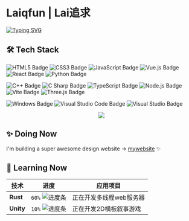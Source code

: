# Laiqfun | Lai追求
[![Typing SVG](https://readme-typing-svg.demolab.com?font=Fira+Code&pause=1000&color=FFC64D&width=435&lines=A+boy+who+wants+to+create+something+special+😎)](https://git.io/typing-svg)

## 🛠️ Tech Stack  
![HTML5 Badge](https://img.shields.io/badge/HTML5-E34F26?logo=html5&logoColor=fff&style=flat)
![CSS3 Badge](https://img.shields.io/badge/CSS3-1572B6?logo=css3&logoColor=fff&style=flat)
![JavaScript Badge](https://img.shields.io/badge/JavaScript-F7DF1E?logo=javascript&logoColor=000&style=flat)
![Vue.js Badge](https://img.shields.io/badge/Vue.js-4FC08D?logo=vuedotjs&logoColor=fff&style=flat)
![React Badge](https://img.shields.io/badge/React-61DAFB?logo=react&logoColor=000&style=flat)
![Python Badge](https://img.shields.io/badge/Python-3776AB?logo=python&logoColor=fff&style=flat)

![C++ Badge](https://img.shields.io/badge/C%2B%2B-00599C?logo=cplusplus&logoColor=fff&style=flat)
![C Sharp Badge](https://img.shields.io/badge/C%20Sharp-239120?logo=csharp&logoColor=fff&style=flat)
![TypeScript Badge](https://img.shields.io/badge/TypeScript-3178C6?logo=typescript&logoColor=fff&style=flat)
![Node.js Badge](https://img.shields.io/badge/Node.js-393?logo=nodedotjs&logoColor=fff&style=flat)
![Vite Badge](https://img.shields.io/badge/Vite-646CFF?logo=vite&logoColor=fff&style=flat)
![Three.js Badge](https://img.shields.io/badge/Three.js-092E20?logo=threedotjs&logoColor=fff&style=flat)

![Windows Badge](https://img.shields.io/badge/Windows-0078D6?logo=windows&logoColor=fff&style=flat)
![Visual Studio Code Badge](https://img.shields.io/badge/Visual%20Studio%20Code-007ACC?logo=visualstudiocode&logoColor=fff&style=flat)
![Visual Studio Badge](https://img.shields.io/badge/Visual%20Studio-5C2D91?logo=visualstudio&logoColor=fff&style=flat)

<div align="center">
  <img src="https://github-readme-stats.vercel.app/api/top-langs/?username=Laiqfun&layout=compact&theme=tokyonight" />
</div>

## ✨ Doing Now
I'm building a super awesome design website → [mywebsite](https://www.laiq.fun) ✨

## 🌱 Learning Now
| 技术       | 进度      | 应用项目       |
|------------|-----------|----------------|
| **Rust**   | `60%` ![进度条](https://geps.dev/progress/60) | 正在开发多线程web服务器 |
| **Unity**    | `10%` ![进度条](https://geps.dev/progress/10) | 正在开发2D横板叙事游戏 |

